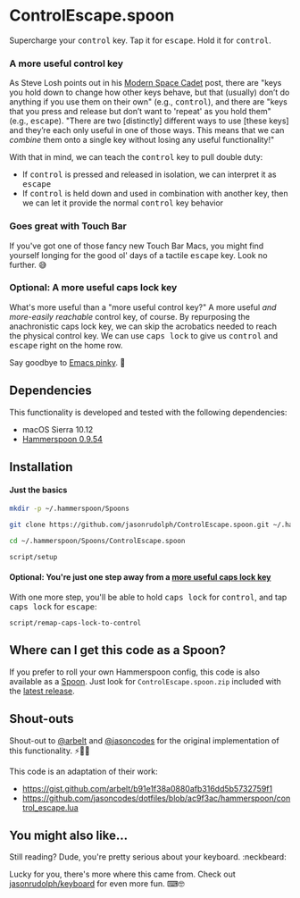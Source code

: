 # ControlEscape.spoon

Supercharge your <kbd>control</kbd> key. Tap it for <kbd>escape</kbd>. Hold it for <kbd>control</kbd>.

### A more useful control key

As Steve Losh points out in his [Modern Space Cadet](http://stevelosh.com/blog/2012/10/a-modern-space-cadet/#control-escape) post, there are "keys you hold down to change how other keys behave, but that (usually) don’t do anything if you use them on their own" (e.g., <kbd>control</kbd>), and there are "keys that you press and release but don’t want to 'repeat' as you hold them" (e.g., <kbd>escape</kbd>). "There are two [distinctly] different ways to use [these keys] and they’re each only useful in one of those ways. This means that we can *combine* them onto a single key without losing any useful functionality!"

With that in mind, we can teach the <kbd>control</kbd> key to pull double duty:

- If <kbd>control</kbd> is pressed and released in isolation, we can interpret it as <kbd>escape</kbd>
- If <kbd>control</kbd> is held down and used in combination with another key, then we can let it provide the normal <kbd>control</kbd> key behavior

### Goes great with Touch Bar

If you've got one of those fancy new Touch Bar Macs, you might find yourself longing for the good ol' days of a tactile <kbd>escape</kbd> key. Look no further. 😅

### Optional: A more useful caps lock key

What's more useful than a "more useful control key?" A more useful *and more-easily reachable* control key, of course. By repurposing the anachronistic caps lock key, we can skip the acrobatics needed to reach the physical control key. We can use <kbd>caps lock</kbd> to give us <kbd>control</kbd> and <kbd>escape</kbd> right on the home row.

Say goodbye to [Emacs pinky](http://wiki.c2.com/?EmacsPinky). 👋

## Dependencies

This functionality is developed and tested with the following dependencies:

- macOS Sierra 10.12
- [Hammerspoon 0.9.54][hammerspoon]

## Installation

#### Just the basics

```sh
mkdir -p ~/.hammerspoon/Spoons

git clone https://github.com/jasonrudolph/ControlEscape.spoon.git ~/.hammerspoon/Spoons/ControlEscape.spoon

cd ~/.hammerspoon/Spoons/ControlEscape.spoon

script/setup
```

#### Optional: You're just one step away from a [more useful caps lock key](#optional-a-more-useful-caps-lock-key)

With one more step, you'll be able to hold <kbd>caps lock</kbd> for <kbd>control</kbd>, and tap <kbd>caps lock</kbd> for <kbd>escape</kbd>:

```
script/remap-caps-lock-to-control
```

## Where can I get this code as a Spoon?

If you prefer to roll your own Hammerspoon config, this code is also available as a [Spoon](https://github.com/Hammerspoon/hammerspoon/blob/0.9.54/SPOONS.md#how-do-i-install-a-spoon). Just look for `ControlEscape.spoon.zip` included with the [latest release](https://github.com/jasonrudolph/ControlEscape.spoon/releases/latest).

## Shout-outs

Shout-out to [@arbelt](https://github.com/arbelt) and [@jasoncodes](https://github.com/jasoncodes) for the original implementation of this functionality. ⚡️🍻🌟

This code is an adaptation of their work:

- https://gist.github.com/arbelt/b91e1f38a0880afb316dd5b5732759f1
- https://github.com/jasoncodes/dotfiles/blob/ac9f3ac/hammerspoon/control_escape.lua

## You might also like...

Still reading? Dude, you're pretty serious about your keyboard. :neckbeard:

Lucky for you, there's more where this came from. Check out [jasonrudolph/keyboard](https://github.com/jasonrudolph/keyboard#features) for even more fun. ⌨🤓

[hammerspoon]: http://www.hammerspoon.org
